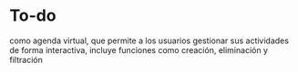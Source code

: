 # To-do
como agenda virtual, que permite a los usuarios gestionar sus actividades de forma interactiva, incluye funciones como creación, eliminación y filtración 
